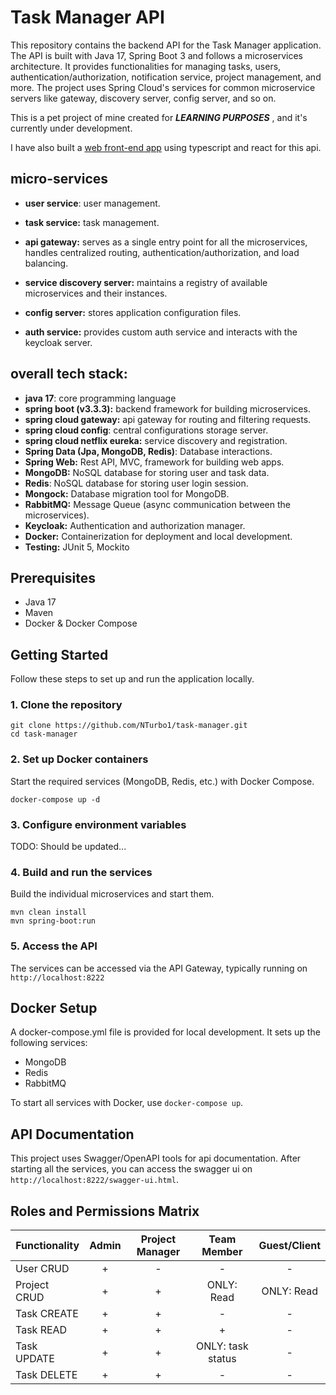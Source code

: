 # Task Manager API

This repository contains the backend API for the Task Manager application.
The API is built with Java 17, Spring Boot 3 and follows a microservices architecture.
It provides functionalities for managing tasks, users, authentication/authorization,
notification service, project management, and more. The project uses Spring Cloud's
services for common microservice servers like gateway, discovery server, config server,
and so on.

This is a pet project of mine created for ***LEARNING PURPOSES*** , and it's currently under
development.

I have also built a [web front-end app](https://github.com/nturbo1/task-manager-front)
using typescript and react for this api.

## micro-services

- **user service**: user management.

- **task service:** task management.

- **api gateway:** serves as a single entry point for all the microservices,
  handles centralized routing, authentication/authorization, and load balancing.

- **service discovery server:** maintains a registry of available microservices
  and their instances.

- **config server:** stores application configuration files.

- **auth service:** provides custom auth service and interacts with the keycloak server.

## overall tech stack:

- **java 17**: core programming language
- **spring boot (v3.3.3):** backend framework for building microservices.
- **spring cloud gateway:** api gateway for routing and filtering requests.
- **spring cloud config**: central configurations storage server.
- **spring cloud netflix eureka:** service discovery and registration.
- **Spring Data (Jpa, MongoDB, Redis)**: Database interactions.
- **Spring Web:** Rest API, MVC, framework for building web apps.
- **MongoDB:** NoSQL database for storing user and task data.
- **Redis**: NoSQL database for storing user login session.
- **Mongock:** Database migration tool for MongoDB.
- **RabbitMQ:** Message Queue (async communication between the microservices).
- **Keycloak:** Authentication and authorization manager.
- **Docker:** Containerization for deployment and local development.
- **Testing:** JUnit 5, Mockito

## Prerequisites

- Java 17
- Maven
- Docker & Docker Compose

## Getting Started

Follow these steps to set up and run the application locally.

### 1. Clone the repository

```
git clone https://github.com/NTurbo1/task-manager.git
cd task-manager
```

### 2. Set up Docker containers

Start the required services (MongoDB, Redis, etc.) with Docker Compose.

```
docker-compose up -d
```

### 3. Configure environment variables

TODO: Should be updated...

### 4. Build and run the services

Build the individual microservices and start them.

```
mvn clean install
mvn spring-boot:run
```

### 5. Access the API

The services can be accessed via the API Gateway, typically running on
```http://localhost:8222```

## Docker Setup

A docker-compose.yml file is provided for local development. It sets up
the following services:

- MongoDB
- Redis
- RabbitMQ

To start all services with Docker, use ```docker-compose up```.

## API Documentation

This project uses Swagger/OpenAPI tools for api documentation.
After starting all the services, you can access the swagger ui on
```http://localhost:8222/swagger-ui.html```.

## Roles and Permissions Matrix

| Functionality | Admin | Project Manager |    Team Member    | Guest/Client |
|---------------|:-----:|:---------------:|:-----------------:|:------------:|
| User CRUD     |   +   |        -        |         -         |      -       |
| Project CRUD  |   +   |        +        |    ONLY: Read     |  ONLY: Read  |
| Task CREATE   |   +   |        +        |         -         |      -       |
| Task READ     |   +   |        +        |         +         |      -       |
| Task UPDATE   |   +   |        +        | ONLY: task status |      -       |
| Task DELETE   |   +   |        +        |         -         |      -       |


